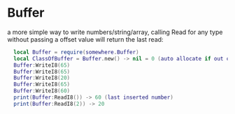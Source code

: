 # Buffer

a more simple way to write numbers/string/array, calling Read for any type without passing a offset value will return the last read:

```lua
  local Buffer = require(somewhere.Buffer)
  local ClassOfBuffer = Buffer.new() -> nil = 0 (auto allocate if out of bounds)
  Buffer:WriteI8(65)
  Buffer:WriteI8(65)
  Buffer:WriteI8(20)
  Buffer:WriteI8(65)
  Buffer:WriteI8(60)
  print(Buffer:ReadI8()) -> 60 (last inserted number)
  print(Buffer:ReadI8(2)) -> 20
```
